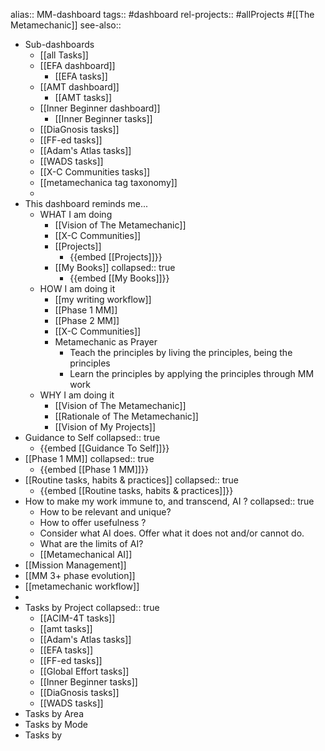 alias:: MM-dashboard
tags:: #dashboard 
rel-projects:: #allProjects #[[The Metamechanic]] 
see-also::
- Sub-dashboards
	- [[all Tasks]]
	- [[EFA dashboard]]
		- [[EFA tasks]]
	- [[AMT dashboard]]
		- [[AMT tasks]]
	- [[Inner Beginner dashboard]]
		- [[Inner Beginner tasks]]
	- [[DiaGnosis tasks]]
	- [[FF-ed tasks]]
	- [[Adam's Atlas tasks]]
	- [[WADS tasks]]
	- [[X-C Communities tasks]]
	- [[metamechanica tag taxonomy]]
	-
- This dashboard reminds me...
	- WHAT I am doing
		- [[Vision of The Metamechanic]]
		- [[X-C Communities]]
		- [[Projects]]
			- {{embed [[Projects]]}}
		- [[My Books]]
		  collapsed:: true
			- {{embed [[My Books]]}}
	- HOW I am doing it
		- [[my writing workflow]]
		- [[Phase 1 MM]]
		- [[Phase 2 MM]]
		- [[X-C Communities]]
		- Metamechanic as Prayer
			- Teach the principles by living the principles, being the principles
			- Learn the principles by applying the principles through MM work
	- WHY I am doing it
		- [[Vision of The Metamechanic]]
		- [[Rationale of The Metamechanic]]
		- [[Vision of My Projects]]
- Guidance to Self
  collapsed:: true
	- {{embed [[Guidance To Self]]}}
- [[Phase 1 MM]]
  collapsed:: true
	- {{embed [[Phase 1 MM]]}}
- [[Routine tasks, habits & practices]]
  collapsed:: true
	- {{embed [[Routine tasks, habits & practices]]}}
- How to make my work immune to, and transcend, AI ?
  collapsed:: true
	- How to be relevant and unique?
	- How to offer usefulness ?
	- Consider what AI does. Offer what it does not and/or cannot do.
	- What are the limits of AI?
	- [[Metamechanical AI]]
- [[Mission Management]]
- [[MM 3+ phase evolution]]
- [[metamechanic workflow]]
-
- Tasks by Project
  collapsed:: true
	- [[ACIM-4T tasks]]
	- [[amt tasks]]
	- [[Adam's Atlas tasks]]
	- [[EFA tasks]]
	- [[FF-ed tasks]]
	- [[Global Effort tasks]]
	- [[Inner Beginner tasks]]
	- [[DiaGnosis tasks]]
	- [[WADS tasks]]
- Tasks by Area
- Tasks by Mode
- Tasks by
